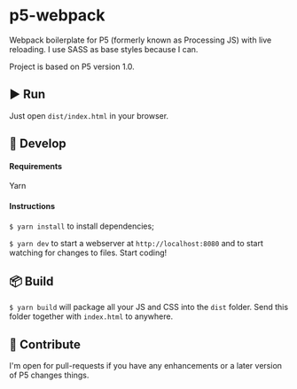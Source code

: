 # p5-webpack

Webpack boilerplate for P5 (formerly known as Processing JS) with live reloading. I use SASS as base styles because I can.

Project is based on P5 version 1.0.

## ▶️ Run

Just open `dist/index.html` in your browser.

## 🔧 Develop

#### Requirements

Yarn

#### Instructions

`$ yarn install` to install dependencies;

`$ yarn dev` to start a webserver at `http://localhost:8080` and to start watching for changes to files. Start coding!

## 📦 Build

`$ yarn build` will package all your JS and CSS into the `dist` folder. Send this folder together with `index.html` to anywhere.

## 💙 Contribute

I'm open for pull-requests if you have any enhancements or a later version of P5 changes things.
